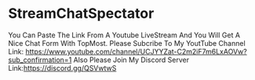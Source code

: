 # StreamChatSpectator
You Can Paste The Link From A Youtube LiveStream And You Will Get A Nice Chat Form With TopMost.
Please Subcribe To My YoutTube Channel Link: https://www.youtube.com/channel/UCJYYZat-C2m2iF7m6LxAOVw?sub_confirmation=1
Also Please Join My Discord Server Link:https://discord.gg/QSVwtwS
